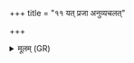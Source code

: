 +++
title = "११ यत् प्रजा अनुव्यचलत्"

+++
<details><summary>मूलम् (GR)</summary>

यत् प्रजा अनुव्यचलत्  
प्रजापतिर् भूत्वानु व्य् अचलत् प्राणम् अन्नादं कृत्वा ।  
प्राणेनान्नादेन (अन्नम् अत्ति य एवं वेद) ॥
</details>